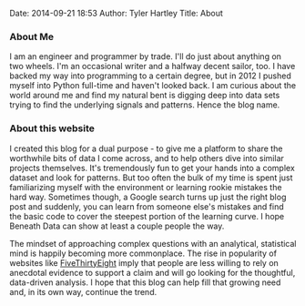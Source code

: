 Date: 2014-09-21 18:53
Author: Tyler Hartley
Title: About

### About Me

I am an engineer and programmer by trade. I'll do just about anything on two wheels. I'm an occasional writer and a halfway decent sailor, too. I have backed my way into programming to a certain degree, but in 2012 I pushed myself into Python full-time and haven't looked back. I am curious about the world around me and find my natural bent is digging deep into data sets trying to find the underlying signals and patterns. Hence the blog name. 

### About this website

I created this blog for a dual purpose - to give me a platform to share the worthwhile bits of data I come across, and to help others dive into similar projects themselves. It's tremendously fun to get your hands into a complex dataset and look for patterns. But too often the bulk of my time is spent just familiarizing myself with the environment or learning rookie mistakes the hard way. Sometimes though, a Google search turns up just the right blog post and suddenly, you can learn from someone else's mistakes and find the basic code to cover the steepest portion of the learning curve. I hope Beneath Data can show at least a couple people the way. 

The mindset of approaching complex questions with an analytical, statistical mind is happily becoming more commonplace. The rise in popularity of websites like [FiveThirtyEight](http://fivethirtyeight.com) imply that people are less willing to rely on anecdotal evidence to support a claim and will go looking for the thoughtful, data-driven analysis. I hope that this blog can help fill that growing need and, in its own way, continue the trend.


